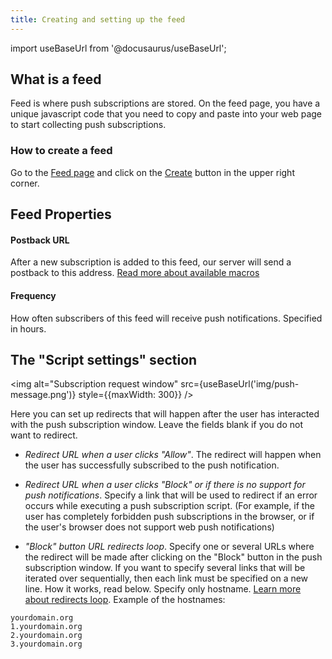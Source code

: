 ```yaml
---
title: Creating and setting up the feed
---
```

import useBaseUrl from '@docusaurus/useBaseUrl';


## What is a feed
Feed is where push subscriptions are stored. On the feed page, you have a unique javascript code that you need to copy and paste into your web page to start collecting push subscriptions.

### How to create a feed
Go to the [Feed page](https://pushflow.net/app/feed) and click on the [Create](https://pushflow.net/app/feed/create) button in the upper right corner.

## Feed Properties
 
#### Postback URL
After a new subscription is added to this feed, our server will send a postback to this address. [Read more about available macros](tracker.md)

#### Frequency
How often subscribers of this feed will receive push notifications. Specified in hours.

## The "Script settings" section
<img alt="Subscription request window" src={useBaseUrl('img/push-message.png')} style={{maxWidth: 300}} />

Here you can set up redirects that will happen after the user has interacted with the push subscription window. Leave the fields blank if you do not want to redirect.


* *Redirect URL when a user clicks "Allow"*. The redirect will happen when the user has successfully subscribed to the push notification.

* *Redirect URL when a user clicks "Block" or if there is no support for push notifications*. Specify a link that will be used to redirect if an error occurs while executing a push subscription script. (For example, if the user has completely forbidden push subscriptions in the browser, or if the user's browser does not support web push notifications)

* *"Block" button URL redirects loop*. Specify one or several URLs where the redirect will be made after clicking on the "Block" button in the push subscription window. If you want to specify several links that will be iterated over sequentially, then each link must be specified on a new line. How it works, read below. Specify only hostname. [Learn more about redirects loop](feed_carosule.md).
Example of the hostnames:

```
yourdomain.org
1.yourdomain.org
2.yourdomain.org
3.yourdomain.org
```

